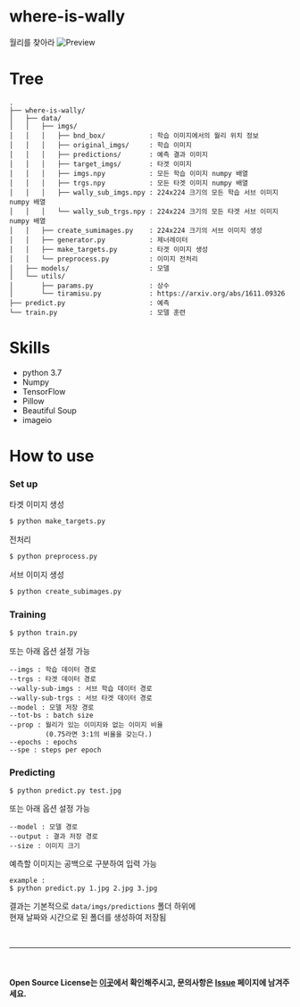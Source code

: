 # where-is-wally
월리를 찾아라
![Preview](preview.png)

# Tree
```
.
├── where-is-wally/
│   ├── data/
│   │   ├── imgs/
│   │   │   ├── bnd_box/           : 학습 이미지에서의 월리 위치 정보
│   │   │   ├── original_imgs/     : 학습 이미지
│   │   │   ├── predictions/       : 예측 결과 이미지
│   │   │   ├── target_imgs/       : 타겟 이미지
│   │   │   ├── imgs.npy           : 모든 학습 이미지 numpy 배열
│   │   │   ├── trgs.npy           : 모든 타겟 이미지 numpy 배열
│   │   │   ├── wally_sub_imgs.npy : 224x224 크기의 모든 학습 서브 이미지 numpy 배열
│   │   │   └── wally_sub_trgs.npy : 224x224 크기의 모든 타겟 서브 이미지 numpy 배열
│   │   ├── create_sumimages.py    : 224x224 크기의 서브 이미지 생성
│   │   ├── generator.py           : 제너레이터
│   │   ├── make_targets.py        : 타겟 이미지 생성
│   │   └── preprocess.py          : 이미지 전처리
│   ├── models/                    : 모델
│   └── utils/
│       ├── params.py              : 상수
│       └── tiramisu.py            : https://arxiv.org/abs/1611.09326
├── predict.py                     : 예측
└── train.py                       : 모델 훈련
```

# Skills
- python 3.7
- Numpy
- TensorFlow
- Pillow
- Beautiful Soup
- imageio

# How to use  
### Set up
타겟 이미지 생성
```python 
$ python make_targets.py
```
전처리
```python 
$ python preprocess.py
```
서브 이미지 생성
```python 
$ python create_subimages.py
```

### Training
```python 
$ python train.py
```
또는 아래 옵션 설정 가능
```
--imgs : 학습 데이터 경로
--trgs : 타겟 데이터 경로
--wally-sub-imgs : 서브 학습 데이터 경로
--wally-sub-trgs : 서브 타겟 데이터 경로
--model : 모델 저장 경로
--tot-bs : batch size
--prop : 월리가 있는 이미지와 없는 이미지 비율
         (0.75라면 3:1의 비율을 갖는다.)
--epochs : epochs
--spe : steps per epoch
```

### Predicting
```
$ python predict.py test.jpg
```
또는 아래 옵션 설정 가능
```
--model : 모델 경로
--output : 결과 저장 경로
--size : 이미지 크기
```
  
예측할 이미지는 공백으로 구분하여 입력 가능
```
example :
$ python predict.py 1.jpg 2.jpg 3.jpg
```
  
결과는 기본적으로 `data/imgs/predictions` 폴더 하위에  
현재 날짜와 시간으로 된 폴더를 생성하여 저장됨

<br>

---
  
<br>

#### Open Source License는 [이곳](NOTICE.md)에서 확인해주시고, 문의사항은 [Issue](https://github.com/IllIIIllll/where-is-wally/issues) 페이지에 남겨주세요.
